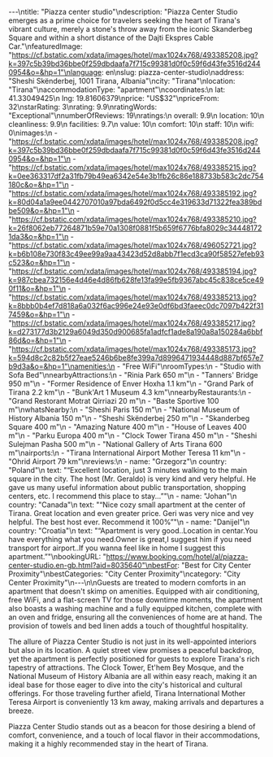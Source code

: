 ---\ntitle: "Piazza center studio"\ndescription: "Piazza Center Studio emerges as a prime choice for travelers seeking the heart of Tirana's vibrant culture, merely a stone's throw away from the iconic Skanderbeg Square and within a short distance of the Dajti Ekspres Cable Car."\nfeaturedImage: "https://cf.bstatic.com/xdata/images/hotel/max1024x768/493385208.jpg?k=397c5b39bd36bbe0f259dbdaafa7f715c99381d0f0c59f6d43fe3516d2440954&o=&hp=1"\nlanguage: en\nslug: piazza-center-studio\naddress: "Sheshi Skënderbej, 1001 Tirana, Albania"\ncity: "Tirana"\nlocation: "Tirana"\naccommodationType: "apartment"\ncoordinates:\n  lat: 41.33049425\n  lng: 19.81606379\nprice: "US$32"\npriceFrom: 32\nstarRating: 3\nrating: 9.9\nratingWords: "Exceptional"\nnumberOfReviews: 19\nratings:\n  overall: 9.9\n  location: 10\n  cleanliness: 9.9\n  facilities: 9.7\n  value: 10\n  comfort: 10\n  staff: 10\n  wifi: 0\nimages:\n  - "https://cf.bstatic.com/xdata/images/hotel/max1024x768/493385208.jpg?k=397c5b39bd36bbe0f259dbdaafa7f715c99381d0f0c59f6d43fe3516d2440954&o=&hp=1"\n  - "https://cf.bstatic.com/xdata/images/hotel/max1024x768/493385215.jpg?k=0ee363317df2a31fb79b49ea6342e54e3b1fb26c86e188733b583c2dc754180c&o=&hp=1"\n  - "https://cf.bstatic.com/xdata/images/hotel/max1024x768/493385192.jpg?k=80d04a1a9ee0442707010a97bda6492f0d5cc4e319633d71322fea389bdbe509&o=&hp=1"\n  - "https://cf.bstatic.com/xdata/images/hotel/max1024x768/493385210.jpg?k=26f8062eb77264871b59e70a1308f0881f5b659f6776bfa8029c344481721da3&o=&hp=1"\n  - "https://cf.bstatic.com/xdata/images/hotel/max1024x768/496052721.jpg?k=b6b108e730f83c49ee99a9aa43423d52d8abb7f1ecd3ca90f58527efeb93c523&o=&hp=1"\n  - "https://cf.bstatic.com/xdata/images/hotel/max1024x768/493385194.jpg?k=987cbea732156e4d46e4d86fb628fe13fa99e5fb9367abc45c838ce5ce490f11&o=&hp=1"\n  - "https://cf.bstatic.com/xdata/images/hotel/max1024x768/493385213.jpg?k=8bbb0b4ef7d818a6a032f6ac996e24e93e0df6bd3faeec0dc7097b422f317459&o=&hp=1"\n  - "https://cf.bstatic.com/xdata/images/hotel/max1024x768/493385217.jpg?k=d273177d3b2129a6049d350d900685fa1adfcf1ade8a190a8a150284a6bbf86d&o=&hp=1"\n  - "https://cf.bstatic.com/xdata/images/hotel/max1024x768/493385173.jpg?k=594d8c2c82b5f27eae5246b6be8fe399a7d8996471934448d887bf657e7b9d3a&o=&hp=1"\namenities:\n  - "Free WiFi"\nroomTypes:\n  - "Studio with Sofa Bed"\nnearbyAttractions:\n  - "Rinia Park 650 m"\n  - "Tanners' Bridge 950 m"\n  - "Former Residence of Enver Hoxha 1.1 km"\n  - "Grand Park of Tirana 2.2 km"\n  - "Bunk'Art 1 Museum 4.3 km"\nnearbyRestaurants:\n  - "Grand Restorant Motrat Qirriazi 20 m"\n  - "Baste Sportive 100 m"\nwhatsNearby:\n  - "Sheshi Paris 150 m"\n  - "National Museum of History Albania 150 m"\n  - "Sheshi Skënderbej 250 m"\n  - "Skanderbeg Square 400 m"\n  - "Amazing Nature 400 m"\n  - "House of Leaves 400 m"\n  - "Parku Europa 400 m"\n  - "Clock Tower Tirana 450 m"\n  - "Sheshi Sulejman Pasha 500 m"\n  - "National Gallery of Arts Tirana 600 m"\nairports:\n  - "Tirana International Airport Mother Teresa 11 km"\n  - "Ohrid Airport 79 km"\nreviews:\n  - name: "Grzegorz"\n    country: "Poland"\n    text: "“Excellent location, just 3 minutes walking to the main square in the city. The host (Mr. Geraldo) is very kind and very helpful. He gave us many useful information about public transportation, shopping centers, etc. I recommend this place to stay...”"\n  - name: "Johan"\n    country: "Canada"\n    text: "“Nice cozy small apartment at the center of Tirana. Great location and even greater price. Geri was very nice and vey helpful. The best host ever. Recommend it 100%”"\n  - name: "Danijel"\n    country: "Croatia"\n    text: "“Apartment is very good..Location in centar.You have everything what you need.Owner is great,I suggest him if you need transport for airport..If you wanna feel like in home I suggest this apartment.”"\nbookingURL: "https://www.booking.com/hotel/al/piazza-center-studio.en-gb.html?aid=8035640"\nbestFor: "Best for City Center Proximity"\nbestCategories: "City Center Proximity"\ncategory: "City Center Proximity"\n---\n\nGuests are treated to modern comforts in an apartment that doesn't skimp on amenities. Equipped with air conditioning, free WiFi, and a flat-screen TV for those downtime moments, the apartment also boasts a washing machine and a fully equipped kitchen, complete with an oven and fridge, ensuring all the conveniences of home are at hand. The provision of towels and bed linen adds a touch of thoughtful hospitality.

The allure of Piazza Center Studio is not just in its well-appointed interiors but also in its location. A quiet street view promises a peaceful backdrop, yet the apartment is perfectly positioned for guests to explore Tirana's rich tapestry of attractions. The Clock Tower, Et'hem Bey Mosque, and the National Museum of History Albania are all within easy reach, making it an ideal base for those eager to dive into the city's historical and cultural offerings. For those traveling further afield, Tirana International Mother Teresa Airport is conveniently 13 km away, making arrivals and departures a breeze.

Piazza Center Studio stands out as a beacon for those desiring a blend of comfort, convenience, and a touch of local flavor in their accommodations, making it a highly recommended stay in the heart of Tirana.